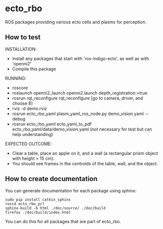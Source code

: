# ecto_rbo

ROS packages providing various ecto cells and plasms for perception.

## How to test

INSTALLATION:
- Install any packages that start with 'ros-indigo-ecto', as well as with 'openni2'
- Compile this package

RUNNING:
- roscore
- roslaunch openni2_launch openni2.launch depth_registration:=true  
- rosrun rqt_reconfigure rqt_reconfigure [go to camera, driver, and choose 8]
- rviz -d demo.rviz
- rosrun ecto_rbo_yaml plasm_yaml_ros_node.py demo_vision.yaml --debug
- rosrun ecto_rbo_yaml ecto_yaml_to_pdf ecto_rbo_yaml/data/demo_vision.yaml (not necessary for test but can help understanding)

EXPECTED OUTCOME:
- Clear a table, place an apple on it, and a wall (a rectangular prism object with height > 15 cm).
- You should see frames in the centroids of the table, wall, and the object.

## How to create documentation

You can generate documentation for each package using sphinx:

```
sudo pip install catkin_sphinx
roscd ecto_rbo_pcl
sphinx-build -b html ./doc/source/ ./doc/build
firefox ./doc/build/index.html
```

You can do this for all packages that are part of ecto_rbo.

